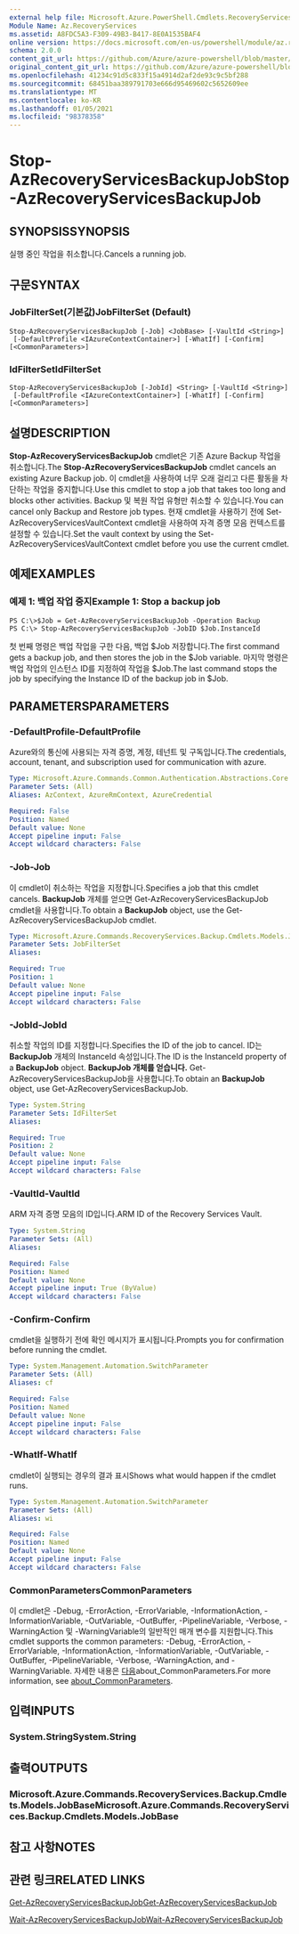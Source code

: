 ```yaml
---
external help file: Microsoft.Azure.PowerShell.Cmdlets.RecoveryServices.Backup.dll-Help.xml
Module Name: Az.RecoveryServices
ms.assetid: A8FDC5A3-F309-49B3-B417-8E0A1535BAF4
online version: https://docs.microsoft.com/en-us/powershell/module/az.recoveryservices/stop-azrecoveryservicesbackupjob
schema: 2.0.0
content_git_url: https://github.com/Azure/azure-powershell/blob/master/src/RecoveryServices/RecoveryServices/help/Stop-AzRecoveryServicesBackupJob.md
original_content_git_url: https://github.com/Azure/azure-powershell/blob/master/src/RecoveryServices/RecoveryServices/help/Stop-AzRecoveryServicesBackupJob.md
ms.openlocfilehash: 41234c91d5c833f15a4914d2af2de93c9c5bf288
ms.sourcegitcommit: 68451baa389791703e666d95469602c5652609ee
ms.translationtype: MT
ms.contentlocale: ko-KR
ms.lasthandoff: 01/05/2021
ms.locfileid: "98378358"
---
```

# <span data-ttu-id="6a2e7-101">Stop-AzRecoveryServicesBackupJob</span><span class="sxs-lookup"><span data-stu-id="6a2e7-101">Stop-AzRecoveryServicesBackupJob</span></span>

## <span data-ttu-id="6a2e7-102">SYNOPSIS</span><span class="sxs-lookup"><span data-stu-id="6a2e7-102">SYNOPSIS</span></span>
<span data-ttu-id="6a2e7-103">실행 중인 작업을 취소합니다.</span><span class="sxs-lookup"><span data-stu-id="6a2e7-103">Cancels a running job.</span></span>

## <span data-ttu-id="6a2e7-104">구문</span><span class="sxs-lookup"><span data-stu-id="6a2e7-104">SYNTAX</span></span>

### <span data-ttu-id="6a2e7-105">JobFilterSet(기본값)</span><span class="sxs-lookup"><span data-stu-id="6a2e7-105">JobFilterSet (Default)</span></span>
```
Stop-AzRecoveryServicesBackupJob [-Job] <JobBase> [-VaultId <String>]
 [-DefaultProfile <IAzureContextContainer>] [-WhatIf] [-Confirm] [<CommonParameters>]
```

### <span data-ttu-id="6a2e7-106">IdFilterSet</span><span class="sxs-lookup"><span data-stu-id="6a2e7-106">IdFilterSet</span></span>
```
Stop-AzRecoveryServicesBackupJob [-JobId] <String> [-VaultId <String>]
 [-DefaultProfile <IAzureContextContainer>] [-WhatIf] [-Confirm] [<CommonParameters>]
```

## <span data-ttu-id="6a2e7-107">설명</span><span class="sxs-lookup"><span data-stu-id="6a2e7-107">DESCRIPTION</span></span>
<span data-ttu-id="6a2e7-108">**Stop-AzRecoveryServicesBackupJob** cmdlet은 기존 Azure Backup 작업을 취소합니다.</span><span class="sxs-lookup"><span data-stu-id="6a2e7-108">The **Stop-AzRecoveryServicesBackupJob** cmdlet cancels an existing Azure Backup job.</span></span>
<span data-ttu-id="6a2e7-109">이 cmdlet을 사용하여 너무 오래 걸리고 다른 활동을 차단하는 작업을 중지합니다.</span><span class="sxs-lookup"><span data-stu-id="6a2e7-109">Use this cmdlet to stop a job that takes too long and blocks other activities.</span></span>
<span data-ttu-id="6a2e7-110">Backup 및 복원 작업 유형만 취소할 수 있습니다.</span><span class="sxs-lookup"><span data-stu-id="6a2e7-110">You can cancel only Backup and Restore job types.</span></span>
<span data-ttu-id="6a2e7-111">현재 cmdlet을 사용하기 전에 Set-AzRecoveryServicesVaultContext cmdlet을 사용하여 자격 증명 모음 컨텍스트를 설정할 수 있습니다.</span><span class="sxs-lookup"><span data-stu-id="6a2e7-111">Set the vault context by using the Set-AzRecoveryServicesVaultContext cmdlet before you use the current cmdlet.</span></span>

## <span data-ttu-id="6a2e7-112">예제</span><span class="sxs-lookup"><span data-stu-id="6a2e7-112">EXAMPLES</span></span>

### <span data-ttu-id="6a2e7-113">예제 1: 백업 작업 중지</span><span class="sxs-lookup"><span data-stu-id="6a2e7-113">Example 1: Stop a backup job</span></span>
```
PS C:\>$Job = Get-AzRecoveryServicesBackupJob -Operation Backup
PS C:\> Stop-AzRecoveryServicesBackupJob -JobID $Job.InstanceId
```

<span data-ttu-id="6a2e7-114">첫 번째 명령은 백업 작업을 구한 다음, 백업 $Job 저장합니다.</span><span class="sxs-lookup"><span data-stu-id="6a2e7-114">The first command gets a backup job, and then stores the job in the $Job variable.</span></span>
<span data-ttu-id="6a2e7-115">마지막 명령은 백업 작업의 인스턴스 ID를 지정하여 작업을 $Job.</span><span class="sxs-lookup"><span data-stu-id="6a2e7-115">The last command stops the job by specifying the Instance ID of the backup job in $Job.</span></span>

## <span data-ttu-id="6a2e7-116">PARAMETERS</span><span class="sxs-lookup"><span data-stu-id="6a2e7-116">PARAMETERS</span></span>

### <span data-ttu-id="6a2e7-117">-DefaultProfile</span><span class="sxs-lookup"><span data-stu-id="6a2e7-117">-DefaultProfile</span></span>
<span data-ttu-id="6a2e7-118">Azure와의 통신에 사용되는 자격 증명, 계정, 테넌트 및 구독입니다.</span><span class="sxs-lookup"><span data-stu-id="6a2e7-118">The credentials, account, tenant, and subscription used for communication with azure.</span></span>

```yaml
Type: Microsoft.Azure.Commands.Common.Authentication.Abstractions.Core.IAzureContextContainer
Parameter Sets: (All)
Aliases: AzContext, AzureRmContext, AzureCredential

Required: False
Position: Named
Default value: None
Accept pipeline input: False
Accept wildcard characters: False
```

### <span data-ttu-id="6a2e7-119">-Job</span><span class="sxs-lookup"><span data-stu-id="6a2e7-119">-Job</span></span>
<span data-ttu-id="6a2e7-120">이 cmdlet이 취소하는 작업을 지정합니다.</span><span class="sxs-lookup"><span data-stu-id="6a2e7-120">Specifies a job that this cmdlet cancels.</span></span>
<span data-ttu-id="6a2e7-121">**BackupJob** 개체를 얻으면 Get-AzRecoveryServicesBackupJob cmdlet을 사용합니다.</span><span class="sxs-lookup"><span data-stu-id="6a2e7-121">To obtain a **BackupJob** object, use the Get-AzRecoveryServicesBackupJob cmdlet.</span></span>

```yaml
Type: Microsoft.Azure.Commands.RecoveryServices.Backup.Cmdlets.Models.JobBase
Parameter Sets: JobFilterSet
Aliases:

Required: True
Position: 1
Default value: None
Accept pipeline input: False
Accept wildcard characters: False
```

### <span data-ttu-id="6a2e7-122">-JobId</span><span class="sxs-lookup"><span data-stu-id="6a2e7-122">-JobId</span></span>
<span data-ttu-id="6a2e7-123">취소할 작업의 ID를 지정합니다.</span><span class="sxs-lookup"><span data-stu-id="6a2e7-123">Specifies the ID of the job to cancel.</span></span>
<span data-ttu-id="6a2e7-124">ID는 **BackupJob** 개체의 InstanceId 속성입니다.</span><span class="sxs-lookup"><span data-stu-id="6a2e7-124">The ID is the InstanceId property of a **BackupJob** object.</span></span>
<span data-ttu-id="6a2e7-125">**BackupJob 개체를 얻습니다.** Get-AzRecoveryServicesBackupJob을 사용합니다.</span><span class="sxs-lookup"><span data-stu-id="6a2e7-125">To obtain an **BackupJob** object, use Get-AzRecoveryServicesBackupJob.</span></span>

```yaml
Type: System.String
Parameter Sets: IdFilterSet
Aliases:

Required: True
Position: 2
Default value: None
Accept pipeline input: False
Accept wildcard characters: False
```

### <span data-ttu-id="6a2e7-126">-VaultId</span><span class="sxs-lookup"><span data-stu-id="6a2e7-126">-VaultId</span></span>
<span data-ttu-id="6a2e7-127">ARM 자격 증명 모음의 ID입니다.</span><span class="sxs-lookup"><span data-stu-id="6a2e7-127">ARM ID of the Recovery Services Vault.</span></span>

```yaml
Type: System.String
Parameter Sets: (All)
Aliases:

Required: False
Position: Named
Default value: None
Accept pipeline input: True (ByValue)
Accept wildcard characters: False
```

### <span data-ttu-id="6a2e7-128">-Confirm</span><span class="sxs-lookup"><span data-stu-id="6a2e7-128">-Confirm</span></span>
<span data-ttu-id="6a2e7-129">cmdlet을 실행하기 전에 확인 메시지가 표시됩니다.</span><span class="sxs-lookup"><span data-stu-id="6a2e7-129">Prompts you for confirmation before running the cmdlet.</span></span>

```yaml
Type: System.Management.Automation.SwitchParameter
Parameter Sets: (All)
Aliases: cf

Required: False
Position: Named
Default value: None
Accept pipeline input: False
Accept wildcard characters: False
```

### <span data-ttu-id="6a2e7-130">-WhatIf</span><span class="sxs-lookup"><span data-stu-id="6a2e7-130">-WhatIf</span></span>
<span data-ttu-id="6a2e7-131">cmdlet이 실행되는 경우의 결과 표시</span><span class="sxs-lookup"><span data-stu-id="6a2e7-131">Shows what would happen if the cmdlet runs.</span></span>

```yaml
Type: System.Management.Automation.SwitchParameter
Parameter Sets: (All)
Aliases: wi

Required: False
Position: Named
Default value: None
Accept pipeline input: False
Accept wildcard characters: False
```

### <span data-ttu-id="6a2e7-132">CommonParameters</span><span class="sxs-lookup"><span data-stu-id="6a2e7-132">CommonParameters</span></span>
<span data-ttu-id="6a2e7-133">이 cmdlet은 -Debug, -ErrorAction, -ErrorVariable, -InformationAction, -InformationVariable, -OutVariable, -OutBuffer, -PipelineVariable, -Verbose, -WarningAction 및 -WarningVariable의 일반적인 매개 변수를 지원합니다.</span><span class="sxs-lookup"><span data-stu-id="6a2e7-133">This cmdlet supports the common parameters: -Debug, -ErrorAction, -ErrorVariable, -InformationAction, -InformationVariable, -OutVariable, -OutBuffer, -PipelineVariable, -Verbose, -WarningAction, and -WarningVariable.</span></span> <span data-ttu-id="6a2e7-134">자세한 내용은 [다음](http://go.microsoft.com/fwlink/?LinkID=113216)about_CommonParameters.</span><span class="sxs-lookup"><span data-stu-id="6a2e7-134">For more information, see [about_CommonParameters](http://go.microsoft.com/fwlink/?LinkID=113216).</span></span>

## <span data-ttu-id="6a2e7-135">입력</span><span class="sxs-lookup"><span data-stu-id="6a2e7-135">INPUTS</span></span>

### <span data-ttu-id="6a2e7-136">System.String</span><span class="sxs-lookup"><span data-stu-id="6a2e7-136">System.String</span></span>

## <span data-ttu-id="6a2e7-137">출력</span><span class="sxs-lookup"><span data-stu-id="6a2e7-137">OUTPUTS</span></span>

### <span data-ttu-id="6a2e7-138">Microsoft.Azure.Commands.RecoveryServices.Backup.Cmdlets.Models.JobBase</span><span class="sxs-lookup"><span data-stu-id="6a2e7-138">Microsoft.Azure.Commands.RecoveryServices.Backup.Cmdlets.Models.JobBase</span></span>

## <span data-ttu-id="6a2e7-139">참고 사항</span><span class="sxs-lookup"><span data-stu-id="6a2e7-139">NOTES</span></span>

## <span data-ttu-id="6a2e7-140">관련 링크</span><span class="sxs-lookup"><span data-stu-id="6a2e7-140">RELATED LINKS</span></span>

[<span data-ttu-id="6a2e7-141">Get-AzRecoveryServicesBackupJob</span><span class="sxs-lookup"><span data-stu-id="6a2e7-141">Get-AzRecoveryServicesBackupJob</span></span>](./Get-AzRecoveryServicesBackupJob.md)

[<span data-ttu-id="6a2e7-142">Wait-AzRecoveryServicesBackupJob</span><span class="sxs-lookup"><span data-stu-id="6a2e7-142">Wait-AzRecoveryServicesBackupJob</span></span>](./Wait-AzRecoveryServicesBackupJob.md)


